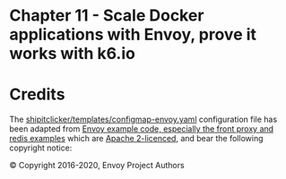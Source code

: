 # Chapter 11 - Scale Docker applications with Envoy, prove it works with k6.io

# Credits
The [shipitclicker/templates/configmap-envoy.yaml](shipitclicker/templates/configmap-envoy.yaml) configuration file has been adapted from [Envoy example code, especially the front proxy and redis examples](https://github.com/envoyproxy/envoy/tree/master/examples) which are [Apache 2-licenced](https://github.com/envoyproxy/envoy/blob/master/LICENSE), and bear the following copyright notice:

   © Copyright 2016-2020, Envoy Project Authors 


